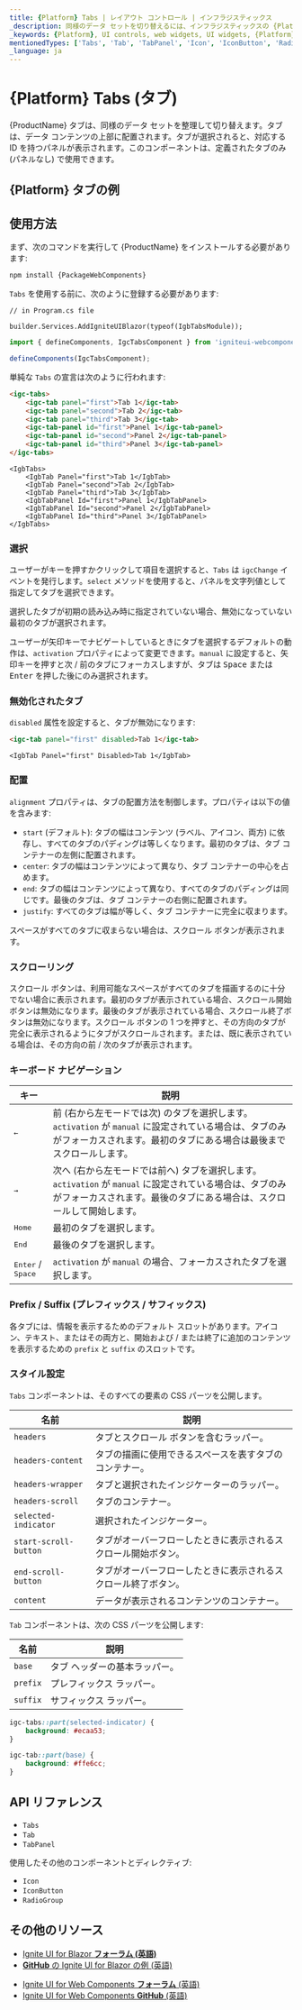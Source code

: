 ```yaml
---
title: {Platform} Tabs | レイアウト コントロール | インフラジスティックス
_description: 同様のデータ セットを切り替えるには、インフラジスティックスの {Platform} タブ コンポーネントを使用します。
_keywords: {Platform}, UI controls, web widgets, UI widgets, {Platform} Tabs Component, Infragistics, UI コントロール, web ウィジェット, UI ウィジェット, {Platform} タブ コンポーネント, インフラジスティックス
mentionedTypes: ['Tabs', 'Tab', 'TabPanel', 'Icon', 'IconButton', 'RadioGroup']
_language: ja
---
```


# {Platform} Tabs (タブ)

{ProductName} タブは、同様のデータ セットを整理して切り替えます。タブは、データ コンテンツの上部に配置されます。タブが選択されると、対応する ID を持つパネルが表示されます。このコンポーネントは、定義されたタブのみ (パネルなし) で使用できます。

## {Platform} タブの例

<code-view style="height: 150px"
           data-demos-base-url="{environment:dvDemosBaseUrl}"
           iframe-src="{environment:dvDemosBaseUrl}/layouts/tabs-overview"
           alt="{Platform} タブの例"
           github-src="layouts/tabs/overview">
</code-view>

## 使用方法

<!-- WebComponents -->
まず、次のコマンドを実行して {ProductName} をインストールする必要があります:

```cmd
npm install {PackageWebComponents}
```
<!-- end: WebComponents -->

`Tabs` を使用する前に、次のように登録する必要があります:


```razor
// in Program.cs file

builder.Services.AddIgniteUIBlazor(typeof(IgbTabsModule));
```

```ts
import { defineComponents, IgcTabsComponent } from 'igniteui-webcomponents';

defineComponents(IgcTabsComponent);
```

単純な `Tabs` の宣言は次のように行われます:

```html
<igc-tabs>
    <igc-tab panel="first">Tab 1</igc-tab>
    <igc-tab panel="second">Tab 2</igc-tab>
    <igc-tab panel="third">Tab 3</igc-tab>
    <igc-tab-panel id="first">Panel 1</igc-tab-panel>
    <igc-tab-panel id="second">Panel 2</igc-tab-panel>
    <igc-tab-panel id="third">Panel 3</igc-tab-panel>
</igc-tabs>
```

```razor
<IgbTabs>
    <IgbTab Panel="first">Tab 1</IgbTab>
    <IgbTab Panel="second">Tab 2</IgbTab>
    <IgbTab Panel="third">Tab 3</IgbTab>
    <IgbTabPanel Id="first">Panel 1</IgbTabPanel>
    <IgbTabPanel Id="second">Panel 2</IgbTabPanel>
    <IgbTabPanel Id="third">Panel 3</IgbTabPanel>
</IgbTabs>
```

### 選択

ユーザーがキーを押すかクリックして項目を選択すると、`Tabs` は `igcChange` イベントを発行します。`select` メソッドを使用すると、パネルを文字列値として指定してタブを選択できます。

選択したタブが初期の読み込み時に指定されていない場合、無効になっていない最初のタブが選択されます。

ユーザーが矢印キーでナビゲートしているときにタブを選択するデフォルトの動作は、`activation` プロパティによって変更できます。`manual` に設定すると、矢印キーを押すと次 / 前のタブにフォーカスしますが、タブは <kbd>Space</kbd> または <kbd>Enter</kbd> を押した後にのみ選択されます。

### 無効化されたタブ

`disabled` 属性を設定すると、タブが無効になります:

```html
<igc-tab panel="first" disabled>Tab 1</igc-tab>
```

```razor
<IgbTab Panel="first" Disabled>Tab 1</IgbTab>
```

### 配置

`alignment` プロパティは、タブの配置方法を制御します。プロパティは以下の値を含みます:

- `start` (デフォルト): タブの幅はコンテンツ (ラベル、アイコン、両方) に依存し、すべてのタブのパディングは等しくなります。最初のタブは、タブ コンテナーの左側に配置されます。
- `center`: タブの幅はコンテンツによって異なり、タブ コンテナーの中心を占めます。
- `end`: タブの幅はコンテンツによって異なり、すべてのタブのパディングは同じです。最後のタブは、タブ コンテナーの右側に配置されます。
- `justify`: すべてのタブは幅が等しく、タブ コンテナーに完全に収まります。

スペースがすべてのタブに収まらない場合は、スクロール ボタンが表示されます。

<code-view style="height: 200px"
           data-demos-base-url="{environment:dvDemosBaseUrl}"
           iframe-src="{environment:dvDemosBaseUrl}/layouts/tabs-alignment"
           alt="{Platform} タブの例"
           github-src="layouts/tabs/alignment">
</code-view>

### スクローリング

スクロール ボタンは、利用可能なスペースがすべてのタブを描画するのに十分でない場合に表示されます。最初のタブが表示されている場合、スクロール開始ボタンは無効になります。最後のタブが表示されている場合、スクロール終了ボタンは無効になります。スクロール ボタンの 1 つを押すと、その方向のタブが完全に表示されるようにタブがスクロールされます。または、既に表示されている場合は、その方向の前 / 次のタブが表示されます。

<code-view style="height: 150px"
           data-demos-base-url="{environment:dvDemosBaseUrl}"
           iframe-src="{environment:dvDemosBaseUrl}/layouts/tabs-scrolling"
           alt="{Platform} タブの例"
           github-src="layouts/tabs/scrolling">
</code-view>

### キーボード ナビゲーション

|キー|説明|
|----|-----------|
| <kbd>&larr;</kbd> | 前 (右から左モードでは次) のタブを選択します。`activation` が `manual` に設定されている場合は、タブのみがフォーカスされます。最初のタブにある場合は最後までスクロールします。 |
| <kbd>&rarr;</kbd> | 次へ (右から左モードでは前へ) タブを選択します。`activation` が `manual` に設定されている場合は、タブのみがフォーカスされます。最後のタブにある場合は、スクロールして開始します。 |
| <kbd>Home</kbd> | 最初のタブを選択します。 |
| <kbd>End</kbd> | 最後のタブを選択します。 |
| <kbd>Enter</kbd> / <kbd>Space</kbd> | `activation` が `manual` の場合、フォーカスされたタブを選択します。 |

### Prefix / Suffix (プレフィックス / サフィックス)

各タブには、情報を表示するためのデフォルト スロットがあります。アイコン、テキスト、またはその両方と、開始および / または終了に追加のコンテンツを表示するための `prefix` と `suffix` のスロットです。

<code-view style="height: 150px"
           data-demos-base-url="{environment:dvDemosBaseUrl}"
           iframe-src="{environment:dvDemosBaseUrl}/layouts/tabs-prefix-suffix"
           alt="{Platform} タブの例"
           github-src="layouts/tabs/prefix-suffix">
</code-view>

### スタイル設定

`Tabs` コンポーネントは、そのすべての要素の CSS パーツを公開します。

| 名前 | 説明 |
|--|--|
| `headers` | タブとスクロール ボタンを含むラッパー。 |
| `headers-content` | タブの描画に使用できるスペースを表すタブのコンテナー。 |
| `headers-wrapper` | タブと選択されたインジケーターのラッパー。 |
| `headers-scroll` | タブのコンテナー。 |
| `selected-indicator` | 選択されたインジケーター。 |
| `start-scroll-button` | タブがオーバーフローしたときに表示されるスクロール開始ボタン。 |
| `end-scroll-button` | タブがオーバーフローしたときに表示されるスクロール終了ボタン。|
| `content` | データが表示されるコンテンツのコンテナー。 |

`Tab` コンポーネントは、次の CSS パーツを公開します:

|名前|説明|
|--|--|
| `base` | タブ ヘッダーの基本ラッパー。|
| `prefix` | プレフィックス ラッパー。 |
| `suffix` | サフィックス ラッパー。 |

```css
igc-tabs::part(selected-indicator) {
    background: #ecaa53;
}

igc-tab::part(base) {
    background: #ffe6cc;
}
```

<!-- WebComponents -->

## API リファレンス

* `Tabs`
* `Tab`
* `TabPanel`

使用したその他のコンポーネントとディレクティブ:
* `Icon`
* `IconButton`
* `RadioGroup`

<!-- end: WebComponents -->

## その他のリソース

<!-- Blazor -->

* [Ignite UI for Blazor **フォーラム (英語)**](https://www.infragistics.com/community/forums/f/ignite-ui-for-blazor)
* [**GitHub** の Ignite UI for Blazor の例 (英語)](https://github.com/IgniteUI/igniteui-blazor-examples)

<!-- end: Blazor -->

<!-- WebComponents -->

* [Ignite UI for Web Components **フォーラム** (英語) ](https://www.infragistics.com/community/forums/f/ignite-ui-for-web-components)
* [Ignite UI for Web Components **GitHub** (英語)](https://github.com/IgniteUI/igniteui-webcomponents)

<!-- end: WebComponents -->